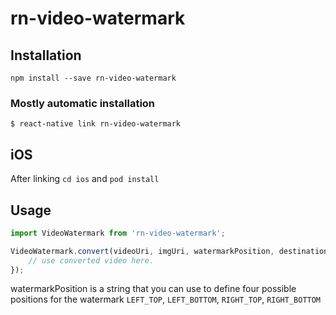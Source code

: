 # rn-video-watermark

## Installation
`npm install --save rn-video-watermark`

### Mostly automatic installation

`$ react-native link rn-video-watermark`

## iOS
After linking `cd ios` and `pod install`

## Usage

```javascript
import VideoWatermark from 'rn-video-watermark';

VideoWatermark.convert(videoUri, imgUri, watermarkPosition, destinationUri => {
    // use converted video here.
});
```
watermarkPosition is a string that you can use to define four possible positions for the watermark
`LEFT_TOP`, `LEFT_BOTTOM`, `RIGHT_TOP`, `RIGHT_BOTTOM` 

